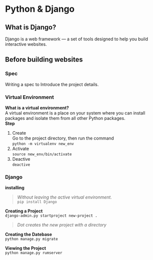 # Python & Django
## What is Django?
Django is a web framework — a set of tools designed to help you build interactive websites.  

## Before building websites
### Spec  
Writing a spec to Introduce the project details.
### Virtual Environment
**What is a virtual environment?**  
A virtual environment is a place on your system where you can install packages and isolate them from all other Python packages.  
**Step**  
1. Create  
Go to the project directory, then run the command  
`python -m virtualenv new_env`  
2. Activate   
`source new_env/bin/activate`   
3. Deactive  
`deactive`  
### Django
**installing**  
> *Without leaving the active virtual environment.*    
`pip install Django`  

**Creating a Project**  
`django-admin.py startproject new-project .`  
> *Dot creates the new project with a directory*    

**Creating the Datebase**  
`python manage.py migrate`  

**Viewing the Project**  
`python manage.py rumserver`
